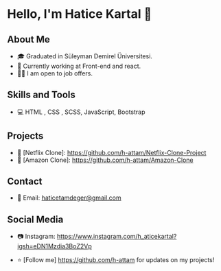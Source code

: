 # Hello, I'm Hatice Kartal 👋



## About Me

- 🎓 Graduated in Süleyman Demirel Üniversitesi.
- 💼 Currently working at Front-end and react.
- 🤝🏻 I am open to job offers.
## Skills and Tools

- 💻 HTML , CSS , SCSS, JavaScript, Bootstrap

## Projects

- 🚀 [Netflix Clone]: https://github.com/h-attam/Netflix-Clone-Project
- 🌟 [Amazon Clone]: https://github.com/h-attam/Amazon-Clone

## Contact

- 📧 Email: haticetamdeger@gmail.com

## Social Media

- 📷 Instagram: https://www.instagram.com/h_aticekartal?igsh=eDN1Mzdia3BoZ2Vp


- ⭐️ [Follow me] https://github.com/h-attam  for updates on my projects!


